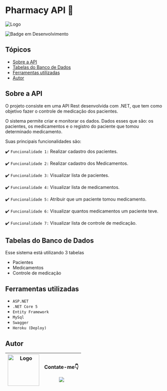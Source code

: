 
# Pharmacy API 💊
  <img src="https://i.imgur.com/mVNiunh.png" alt="Logo" >
  <br/>

![Badge em Desenvolvimento](http://img.shields.io/static/v1?label=STATUS&message=EM%20DESENVOLVIMENTO&color=GREEN&style=for-the-badge)

## Tópicos

* [Sobre a API](#sobre-a-api)
* [Tabelas do Banco de Dados](#tabelas-do-banco-de-dados) 
* [Ferramentas utilizadas](#ferramentas-utilizadas)
* [Autor](#autor)


## Sobre a API

  <p>O projeto consiste em uma API Rest desenvolvida com .NET, que tem como objetivo fazer o controle de medicação dos pacientes. </p>

  <p>O sistema permite criar e monitorar os dados. Dados esses que são: os pacientes, os medicamentos e o registro do paciente que tomou determinado medicamento.</p>
  
  <p>Suas principais funcionalidades são:</p>
  
  :heavy_check_mark: `Funcionalidade 1:` Realizar cadastro dos pacientes.
  
  :heavy_check_mark: `Funcionalidade 2:` Realizar cadastro dos Medicamentos.
  
  :heavy_check_mark: `Funcionalidade 3:` Visualizar lista de pacientes.
  
  :heavy_check_mark: `Funcionalidade 4:` Visualizar lista de medicamentos.
  
  :heavy_check_mark: `Funcionalidade 5:` Atribuir que um paciente tomou medicamento.
  
  :heavy_check_mark: `Funcionalidade 6:` Visualizar quantos medicamentos um paciente teve. 
  
  :heavy_check_mark: `Funcionalidade 7:` Visualizar lista de controle de medicação. 
  
  
  ## Tabelas do Banco de Dados
  
  <p>Esse sistema está utilizando 3 tabelas</p>
  
  * Pacientes 
  * Medicamentos 
  * Controle de medicação
  
  ## Ferramentas utilizadas
  
  - ``ASP.NET``
  - ``.NET Core 5``
  - ``Entity Framework``
  - ``MySql``
  - ``Swagger``
  - ``Heroku (Deploy)``
  
  ## Autor
  
   <img src="https://avatars.githubusercontent.com/u/63883231?v=4" alt="Logo" whith="100" height="100"> | <p>Contate-me👇</p> <a href="https://www.linkedin.com/in/richardsantox/" target="_blank"><img src="https://img.shields.io/badge/-LinkedIn-%230077B5?style=for-the-badge&logo=linkedin&logoColor=white" target="_blank"></a>
   | :---: | :---: 
  


